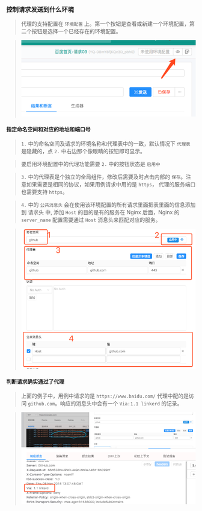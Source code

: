 ### 控制请求发送到什么环境

> 代理的支持配置在 `环境配置` 上。第一个按钮是查看或新建一个环境配置，第二个按钮是选择一个已经存在的环境配置。

> ![](./images/select-a-env.png)

#### 指定命名空间和对应的地址和端口号

> `1.` 中的命名空间及请求的环境名称和代理表中的一致，默认情况下 `代理表` 是隐藏的，点 `2.` 中右边那个像眼睛的按钮即可显示。

> 要启用环境配置中的代理功能需要 `2.` 中的按钮状态是 `启用中`

> `3.` 中的代理表是个独立的全局组件，修改后需要及时点击内部的 `保存`。注意如果需要是相同的协议，如果用例请求中用的是 `https`， 代理的服务端口也需要支持 `https`。

> `4.` 中的 `公共消息头` 会在使用该环境配置的所有请求里面把表里面的信息添加到 请求头 中, 添加 `Host` 的目的是有的服务在 Nginx 后面，Nginx 的 `server_name` 配置需要通过 `Host` 消息头来匹配对应的服务。

> ![](./images/set-a-proxy.png)

#### 判断请求确实通过了代理

> 上面的例子中，用例中请求的是 `https://www.baidu.com/` 代理中配的是访问 `github.com`。响应的消息头中会有一个 `Via:1.1 linkerd` 的记录。

> ![](./images/proxy-response.png)
> ![](./images/proxy-linkerd-header.png)
